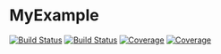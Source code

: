 # MyExample

[![Build Status](https://travis-ci.com/JosephHall7529/MyExample.jl.svg?branch=master)](https://travis-ci.com/JosephHall7529/MyExample.jl)
[![Build Status](https://ci.appveyor.com/api/projects/status/github/JosephHall7529/MyExample.jl?svg=true)](https://ci.appveyor.com/project/JosephHall7529/MyExample-jl)
[![Coverage](https://codecov.io/gh/JosephHall7529/MyExample.jl/branch/master/graph/badge.svg)](https://codecov.io/gh/JosephHall7529/MyExample.jl)
[![Coverage](https://coveralls.io/repos/github/JosephHall7529/MyExample.jl/badge.svg?branch=master)](https://coveralls.io/github/JosephHall7529/MyExample.jl?branch=master)
